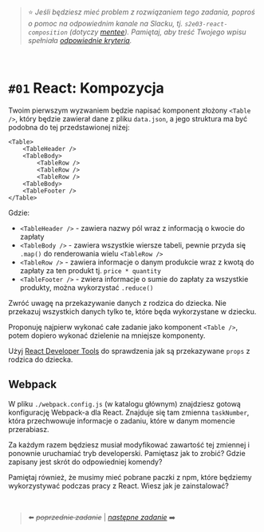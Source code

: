 > :star: *Jeśli będziesz mieć problem z rozwiązaniem tego zadania, poproś o pomoc na odpowiednim kanale na Slacku, tj. `s2e03-react-composition` (dotyczy [mentee](https://devmentor.pl/mentoring-javascript/)). Pamiętaj, aby treść Twojego wpisu spełniała [odpowiednie kryteria](https://devmentor.pl/jak-prosic-o-pomoc/).*

&nbsp;

# `#01` React: Kompozycja


Twoim pierwszym wyzwaniem będzie napisać komponent złożony `<Table />`, który będzie zawierał dane z pliku `data.json`, a jego struktura ma być podobna do tej przedstawionej niżej:

```
<Table>
    <TableHeader />
    <TableBody>
        <TableRow />
        <TableRow />
        <TableRow />
    <TableBody>
    <TableFooter />
</Table>
```

Gdzie:
* `<TableHeader />` - zawiera nazwy pól wraz z informacją o kwocie do zapłaty
* `<TableBody />` - zawiera wszystkie wiersze tabeli, pewnie przyda się `.map()` do renderowania wielu `<TableRow />`
* `<TableRow />` - zawiera informacje o danym produkcie wraz z kwotą do zapłaty za ten produkt tj. `price * quantity`
* `<TableFooter />` - zwiera informacje o sumie do zapłaty za wszystkie produkty, można wykorzystać `.reduce()`

Zwróć uwagę na przekazywanie danych z rodzica do dziecka. Nie przekazuj wszystkich danych tylko te, które będa wykorzystane w dziecku.

Proponuję najpierw wykonać całe zadanie jako komponent `<Table />`, potem dopiero wykonać dzielenie na mniejsze komponenty.

Użyj [React Developer Tools](https://chrome.google.com/webstore/detail/react-developer-tools/fmkadmapgofadopljbjfkapdkoienihi) do sprawdzenia jak są przekazywane `props` z rodzica do dziecka.

## Webpack

W pliku `./webpack.config.js` (w katalogu głównym) znajdziesz gotową konfigurację Webpack-a dla React. Znajduje się tam zmienna `taskNumber`, która przechwowuje informacje o zadaniu, które w danym momencie przerabiasz.

Za każdym razem będziesz musiał modyfikować zawartość tej zmiennej i ponownie uruchamiać tryb developerski. Pamiętasz jak to zrobić? Gdzie zapisany jest skrót do odpowiedniej komendy?

Pamiętaj również, że musimy mieć pobrane paczki z npm, które będziemy wykorzystywać podczas pracy z React. Wiesz jak je zainstalować?

&nbsp;

> :arrow_left: ~~*poprzednie zadanie*~~ | [*następne zadanie*](./../02) :arrow_right:
